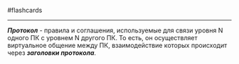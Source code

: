#flashcards
***
***Протокол*** - правила и соглашения, используемые для связи уровня N одного ПК с уровнем N другого ПК. То есть, он осуществляет виртуальное  общение между ПК, взаимодействие которых происходит через ***заголовки протокола***.
<!--SR:!2025-10-10,4,230-->